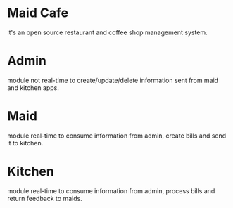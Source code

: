 Maid Cafe
====

it's an open source restaurant and coffee shop management system.

# Admin

module not real-time to create/update/delete information sent from maid and kitchen apps.

# Maid

module real-time to consume information from admin, create bills and send it to kitchen.

# Kitchen

module real-time to consume information from admin, process bills and return feedback to maids.
